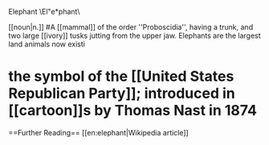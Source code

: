 Elephant \El"e*phant\

[[noun|n.]]
#A [[mammal]] of the order ''Proboscidia'', having a trunk, and two large [[ivory]] tusks jutting from the upper jaw.  Elephants are the largest land animals now existi
# the symbol of the [[United States Republican Party]]; introduced in [[cartoon]]s by Thomas Nast in 1874

==Further Reading==
[[en:elephant|Wikipedia article]]